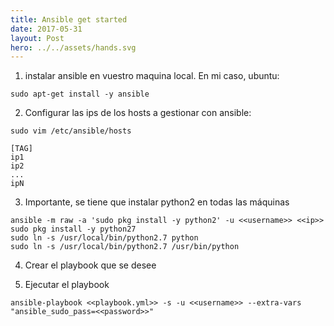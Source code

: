 ```yaml
---
title: Ansible get started
date: 2017-05-31
layout: Post
hero: ../../assets/hands.svg
---
```


1. instalar ansible en vuestro maquina local. En mi caso, ubuntu:

```shell
sudo apt-get install -y ansible
```

2. Configurar las ips de los hosts a gestionar con ansible:

```shell
sudo vim /etc/ansible/hosts

[TAG]
ip1
ip2
...
ipN
```
3. Importante, se tiene que instalar python2 en todas las máquinas

```shell
ansible -m raw -a 'sudo pkg install -y python2' -u <<username>> <<ip>>
sudo pkg install -y python27
sudo ln -s /usr/local/bin/python2.7 python
sudo ln -s /usr/local/bin/python2.7 /usr/bin/python
```

4. Crear el playbook que se desee

5. Ejecutar el playbook

```shell
ansible-playbook <<playbook.yml>> -s -u <<username>> --extra-vars "ansible_sudo_pass=<<password>>"
```
